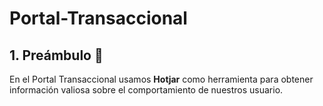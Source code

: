 # Portal-Transaccional


## 1. Preámbulo :loudspeaker:

En el Portal Transaccional usamos **Hotjar** como herramienta para obtener información valiosa sobre el comportamiento de nuestros usuario.
